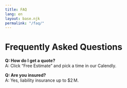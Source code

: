 ```yaml
---
title: FAQ
lang: en
layout: base.njk
permalink: "/faq/"
---
```



# Frequently Asked Questions

**Q: How do I get a quote?**  
A: Click “Free Estimate” and pick a time in our Calendly.

**Q: Are you insured?**  
A: Yes, liability insurance up to $2 M.

